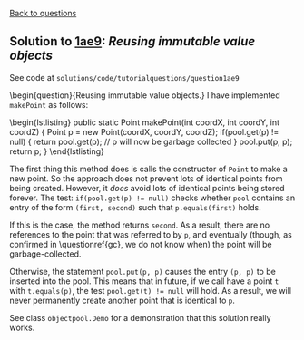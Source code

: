 [Back to questions](../README.md)

## Solution to [1ae9](../questions/1ae9): *Reusing immutable value objects*

See code at `solutions/code/tutorialquestions/question1ae9`

\begin{question}{Reusing immutable value objects.}  I have implemented `makePoint` as follows:

\begin{lstlisting}
	public static Point makePoint(int coordX, int coordY, int coordZ) {
		Point p = new Point(coordX, coordY, coordZ);
		if(pool.get(p) != null) {
			return pool.get(p);
			// p will now be garbage collected
		}
		pool.put(p, p);
		return p;
	}
\end{lstlisting}

The first thing this method does is calls the constructor of `Point` to make a new point.  So the approach does not prevent
lots of identical points from being created.  However, it *does* avoid lots of identical points being stored forever.
The test: `if(pool.get(p) != null)` checks whether `pool` contains an entry of the form `(first, second)`
such that `p.equals(first)` holds.

If this is the case, the method returns `second`.  As a result, there are no
references to the point that was referred to by `p`, and eventually (though, as confirmed in \questionref{gc}, we do not know when)
the point will be garbage-collected.

Otherwise, the statement `pool.put(p, p)` causes the entry `(p, p)` to be inserted into the pool.  This means that
in future, if we call have a point `t` with `t.equals(p)`, the test `pool.get(t) != null` will hold.
As a result, we will never permanently create another point that is identical to `p`.

See class `objectpool.Demo` for a demonstration that this solution really works.  

